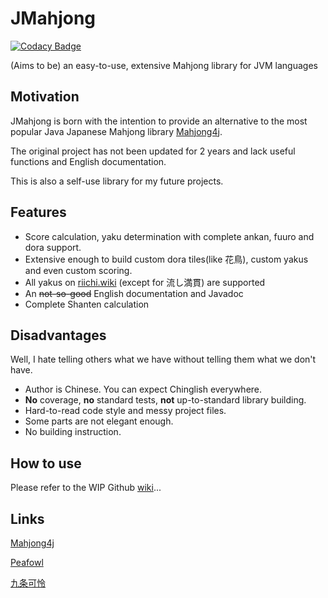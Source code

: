# JMahjong
[![Codacy Badge](https://app.codacy.com/project/badge/Grade/6ed43c4d49b54d16af5894212a0795ae)](https://www.codacy.com/gh/XiaoGeNintendo/JMahjong/dashboard?utm_source=github.com&amp;utm_medium=referral&amp;utm_content=XiaoGeNintendo/JMahjong&amp;utm_campaign=Badge_Grade)

(Aims to be) an easy-to-use, extensive Mahjong library for JVM languages
## Motivation
JMahjong is born with the intention to provide an alternative to the most popular Java Japanese Mahjong library [Mahjong4j](https://github.com/mahjong4j/mahjong4j).

The original project has not been updated for 2 years and lack useful functions and English documentation.

This is also a self-use library for my future projects.

## Features
-   Score calculation, yaku determination with complete ankan, fuuro and dora support.
-   Extensive enough to build custom dora tiles(like 花鳥), custom yakus and even custom scoring.
-   All yakus on [riichi.wiki](https://riichi.wiki/List_of_yaku) (except for 流し満貫) are supported
-   An ~~not-so-good~~ English documentation and Javadoc
-   Complete Shanten calculation

## Disadvantages
Well, I hate telling others what we have without telling them what we don't have.
-   Author is Chinese. You can expect Chinglish everywhere.
-   **No** coverage, **no** standard tests, **not** up-to-standard library building.
-   Hard-to-read code style and messy project files.
-   Some parts are not elegant enough.
-   No building instruction.

## How to use

Please refer to the WIP Github [wiki]()...

## Links
[Mahjong4j](https://github.com/mahjong4j/mahjong4j)

[Peafowl](https://github.com/giginet/Peafowl)

[九条可怜](https://github.com/ibukisaar/JapaneseMahjong)